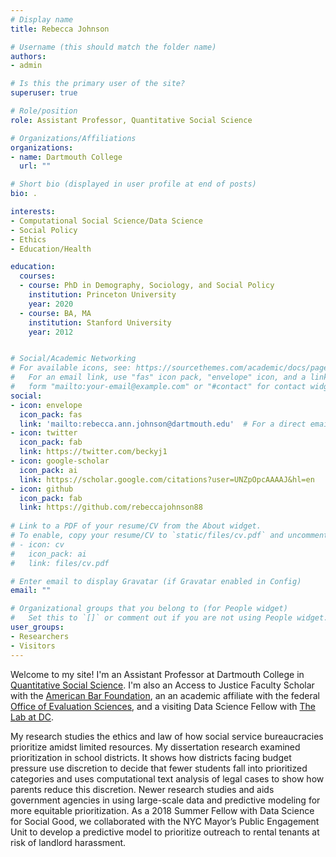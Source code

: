 ```yaml
---
# Display name
title: Rebecca Johnson

# Username (this should match the folder name)
authors:
- admin

# Is this the primary user of the site?
superuser: true

# Role/position
role: Assistant Professor, Quantitative Social Science

# Organizations/Affiliations
organizations:
- name: Dartmouth College
  url: ""

# Short bio (displayed in user profile at end of posts)
bio: .

interests:
- Computational Social Science/Data Science
- Social Policy
- Ethics
- Education/Health

education:
  courses:
  - course: PhD in Demography, Sociology, and Social Policy
    institution: Princeton University
    year: 2020
  - course: BA, MA
    institution: Stanford University
    year: 2012


# Social/Academic Networking
# For available icons, see: https://sourcethemes.com/academic/docs/page-builder/#icons
#   For an email link, use "fas" icon pack, "envelope" icon, and a link in the
#   form "mailto:your-email@example.com" or "#contact" for contact widget.
social:
- icon: envelope
  icon_pack: fas
  link: 'mailto:rebecca.ann.johnson@dartmouth.edu'  # For a direct email link, use "mailto:test@example.org".
- icon: twitter
  icon_pack: fab
  link: https://twitter.com/beckyj1
- icon: google-scholar
  icon_pack: ai
  link: https://scholar.google.com/citations?user=UNZpOpcAAAAJ&hl=en
- icon: github
  icon_pack: fab
  link: https://github.com/rebeccajohnson88
  
# Link to a PDF of your resume/CV from the About widget.
# To enable, copy your resume/CV to `static/files/cv.pdf` and uncomment the lines below.
# - icon: cv
#   icon_pack: ai
#   link: files/cv.pdf

# Enter email to display Gravatar (if Gravatar enabled in Config)
email: ""

# Organizational groups that you belong to (for People widget)
#   Set this to `[]` or comment out if you are not using People widget.
user_groups:
- Researchers
- Visitors
---
```


Welcome to my site! I'm an Assistant Professor at Dartmouth College in <a href="https://qss.dartmouth.edu/">Quantitative Social Science</a>. I'm also an Access to Justice Faculty Scholar with the <a href="http://www.americanbarfoundation.org/research/Fellowshipopportunities/ABF_JPB_Foundation_Access_to_Justice_Scholars_Program0/2020_Access_to_Justice_Scholars.html">American Bar Foundation</a>, an an academic affiliate with the federal <a href="https://oes.gsa.gov/team/">Office of Evaluation Sciences</a>, and a visiting Data Science Fellow with <a href="https://thelab.dc.gov/">The Lab at DC</a>.

My research studies the ethics and law of how social service bureaucracies prioritize amidst limited resources. My dissertation research examined prioritization in school districts. It shows how districts facing budget pressure use discretion to decide that fewer students fall into prioritized categories and uses computational text analysis of legal cases to show how parents reduce this discretion. Newer research studies and aids government agencies in using large-scale data and predictive modeling for more equitable prioritization. As a 2018 Summer Fellow with Data Science for Social Good, we collaborated with the NYC Mayor’s Public Engagement Unit to develop a predictive model to prioritize outreach to rental tenants at risk of landlord harassment.


